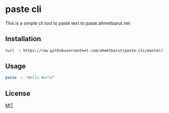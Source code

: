 # paste cli
This is a simple cli tool to paste text to paste.ahmetbarut.net

## Installation
```bash
curl -s https://raw.githubusercontent.com/ahmetbarut/paste-cli/master/install | bash
```

## Usage
```bash
paste -c "Hello World"
```

## License
[MIT](./LICENSE)